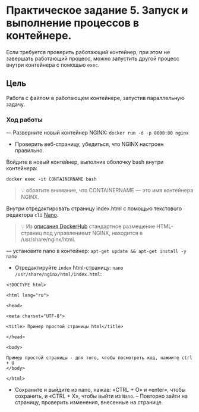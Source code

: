 # Практическое задание 5. Запуск и выполнение процессов в контейнере.

Если требуется проверить работающий контейнер, при этом не завершать работающий процесс, можно запустить другой процесс внутри контейнера с помощью `exec`.


## Цель

Работа с файлом в работающем контейнере, запустив параллельную задачу.

### Ход работы

— Разверните новый контейнер NGINX: `docker run -d -p 8000:80 nginx`
- Проверить веб-страницу, убедиться, что NGINX настроен правильно.

Войдите в новый контейнер, выполнив оболочку bash внутри контейнера:

```
docker exec -it CONTAINERNAME bash
```
> :bulb: обратите внимание, что CONTAINERNAME — это имя контейнера NGINX.

Внутри отредактировать страницу index.html с помощью текстового редактора `cli` [Nano](https://www.nano-editor.org/).

> :bulb: Из [описания DockerHub](https://hub.docker.com/_/nginx) стандартное размещение HTML-страниц под управлениемт NGINX, находится в /usr/share/nginx/html.

— установите nano в контейнер: `apt-get update && apt-get install -y nano`
- Отредактируйте `index` html-страницу: `nano /usr/share/nginx/html/index.html`:

```
<!DOCTYPE html>

<html lang="ru">

<head>

<meta charset="UTF-8">

<title> Пример простой страницы html</title>

</head>

<body>

Пример простой страницы - для того, чтобы посмотреть код, нажмите ctrl + U
</body>

</html>
```
    
- Сохраните и выйдите из nano, нажав: «CTRL + O» и «enter», чтобы сохранить, и «CTRL + X», чтобы выйти из `Nano`.
– Повторно зайти на страницу, проверить изменения, внесенные на странице.


